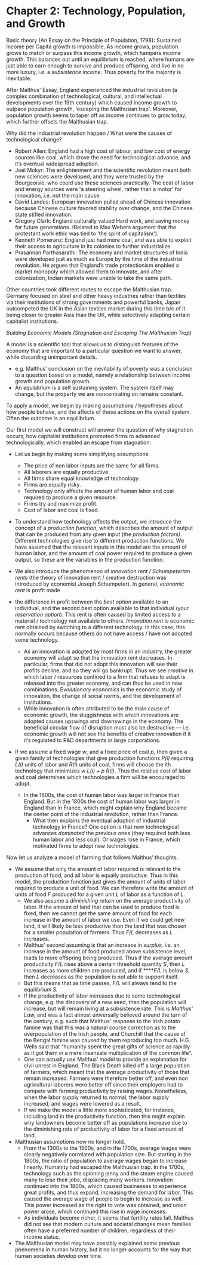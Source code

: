 # Chapter 2: Technology, Population, and Growth

Basic theory (An Essay on the Principle of Population, 1798): Sustained Income per Capita growth is impossible. As income grows, population grows to match or surpass this income growth, which hampers income growth. This balances out until an equilibrium is reached, where humans are just able to earn enough to survive and produce offspring, and live in no more luxury, i.e. a *subsistence income*. Thus poverty for the majority is inevitable.

After Malthus' Essay, England experienced the industrial revolution (a complex combination of technological, cultural, and intellectual developments over the 19th century) which caused income growth to outpace population growth, 'escaping the Malthusian trap'. Moreover, population growth seems to taper off as income continues to grow today, which further offsets the Malthusian trap.

Why did the industrial revolution happen / What were the causes of technological change?

- Robert Allen: England had a high cost of labour, and low cost of energy sources like coal, which drove the need for technological advance, and it’s eventual widespread adoption.
- Joel Mokyr: The enlightenment and the scientific revolution meant both new sciences were developed, and they were trusted by the Bourgeoisie, who could use these sciences practically. The cost of labor and energy sources were 'a steering wheel, rather than a motor' for innovation, i.e. not the main cause.
- David Landes: European innovation pulled ahead of Chinese innovation because Chinese culture favored stability over change, and the Chinese state stifled innovation.
- Gregory Clark: England culturally valued Hard work, and saving money for future generations. (Related to Max Webers argument that the protestant work ethic was tied to 'the spirit of capitalism').
- Kenneth Pomeranz: England just had more coal, and was able to exploit their access to agriculture in its colonies to further industrialize.
- Prasannan Parthasarathi: The economy and market structures of India were developed just as much as Europe by the time of the industrial revolution. He argues that England’s trade protectionism enabled a market monopoly which allowed them to innovate, and after colonization, Indian markets were unable to take the same path.

Other countries took different routes to escape the Malthusian trap. Germany focused on steel and other heavy industries rather than textiles via their institutions of strong governments and powerful banks, Japan outcompeted the UK in the Asian textiles market during this time b/c of it being closer to greater Asia than the UK, while selectively adapting certain capitalist institutions.

*Building Economic Models (Stagnation and Escaping The Malthusian Trap)*

A model is a scientific tool that allows us to distinguish features of the economy that are important to a particular question we want to answer, while discarding unimportant details.

- e.g. Malthus’ conclusion on the inevitability of poverty was a conclusion to a question based on a model, namely a relationship between income growth and population growth.
- An *equilibrium* is a self sustaining system. The system itself may change, but the property we are concentrating on remains constant.

To apply a model, we begin by making assumptions / hypotheses about how people behave, and the affects of these actions on the overall system. Often the outcome is an equilibrium.

Our first model we will construct will answer the question of why stagnation occurs, how capitalist institutions promoted firms to advanced technologically, which enabled an escape from stagnation:

- Let us begin by making some simplifying assumptions.
    - The price of non labor inputs are the same for all firms.
    - All laborers are equally productive.
    - All firms share equal knowledge of technology.
    - Firms are equally risky.
    - Technology only affects the amount of human labor and coal required to produce a given resource.
    - Firms try and maximize profit.
    - Cost of labor and coal is fixed.
- To understand how technology affects the output, we introduce the concept of a *production function*, which describes the amount of output that can be produced from any given input (the *production factors)*. Different technologies give rise to different production functions. We have assumed that the relevant inputs in this model are the amount of human labor, and the amount of coal power required to produce a given output, so these are the variables in the production function.
- We also introduce the phenomenon of *innovation rent / Schumpeterian rents* (the theory of innovation rent / creative destruction was introduced by economist Joseph Schumpeter). In general, *economic rent* is profit made

- the difference in profit between the *best option* available to an individual, and the second best option available to that individual (your *reservation option*). This rent is often caused by limited access to a material / technology not available to others. *Innovation rent* is economic rent obtained by switching to a different technology. In this case, this normally occurs because others do not have access / have not adopted some technology.
    - As an innovation is adopted by most firms in an industry, the greater economy will adapt so that the innovation rent decreases. In particular, firms that did not adopt this innovation will see their profits decline, and so they will go bankrupt. Thus we see *creative* in which labor / resources confined to a firm that refuses to adapt is released into the greater economy, and can thus be used in new combinations. E*volutionary economics* is the economic study of innovation, the change of social norms, and the development of institutions.
    - While innovation is often attributed to be the main cause of economic growth, the sluggishness with which innovations are adopted causes upswings and downswings in the economy. The beneficial circular flow of disruption must also be destructive — i.e. economic growth will not see the benefits of creative innovation if it it’s regulated to R&D departments in large corporations.
- If we assume a fixed wage *w*, and a fixed price of coal *p*, then given a given family of technologies that give production functions *P(i)* requiring *L(i)* units of labor and *R(i)* units of coal, firms will choose the *i*th technology that minimizes *w L(i) + p R(i)*. Thus the relative cost of labor and coal determines which technologies a firm will be encouraged to adopt.
    - In the 1600s, the cost of human labor was larger in France than England. But in the 1800s the cost of human labor was larger in England than in France, which might explain why England became the center point of the industrial revolution, rather than France.
        - What then explains the eventual adoption of industrial technology in France? One option is that new technological advances *dominated* the previous ones (they required both less human labor and less coal). Or wages rose in France, which motivated firms to adopt new technologies.

Now let us analyze a model of farming that follows Malthus’ thoughts.

- We assume that only the amount of labor required is relevant to the production of food, and all labor is equally productive. Thus in this model, the production function just gives the amount of units of labor required to produce a unit of food. We can therefore write the amount of units of food *F* produced for a given unit *L* of labor as a function of *L*.
    - We also assume a *diminishing return* on the average productivity of labor. If the amount of land that can be used to produce food is fixed, then we cannot get the same amount of food for each increase in the amount of labor we use. Even if we could get new land, it will likely be less productive than the land that was chosen for a smaller population of farmers. Thus *F/L* decreases as *L* increases.
    - Malthus’ second assuming is that an increase in *surplus,* i.e. an increase in the amount of food produced above subsistence level, leads to more offspring being produced. Thus if the average amount productivity *F/L* rises above a certain threshold quantity *S*, then *L* increases as more children are produced, and if *****F/L* is below *S*, then *L* decreases as the population is not able to support itself.
    - But this means that as time passes, *F/L* will always tend to the equilibrium *S.*
    - If the productivity of labor increases due to some technological change, e.g. the discovery of a new seed, then the population will increase, but will remain living at a subsistence rate. This is *Malthus’ Law,* and was a fact almost universally believed around the turn of the century, e.g. such that Malthus’ response to the Irish potato famine was that this was a natural course correction as to the overpopulation of the Irish people, and Churchill that the cause of the Bengal famine was caused by them reproducing too much. H.G. Wells said that “humanity spent the great gifts of science as rapidly as it got them in a mere insensate multiplication of the common life”.
    - One can actually use Malthus’ model to provide an explanation for civil unrest in England. The Black Death killed off a large population of farmers, which meant that the average productivity of those that remain increased. Farmers were therefore better off, and even non agricultural laborers were better off since their employers had to compete with farming productivity by raising wages. Nonetheless, when the labor supply returned to normal, the labor supply increased, and wages were lowered as a result.
    - If we make the model a little more sophisticated, for instance, including land in the productivity function, then this might explain why landowners become better off as populations increase due to the diminishing rate of productivity of labor for a fixed amount of land.
- Malthusian assumptions now no longer hold.
    - From the 1300s to the 1500s, and in the 1700s, average wages were clearly negatively correlated with population size. But starting in the 1800s, the ratio of population to average wages began to increase linearly. Humanity had escaped the Malthusian trap. In the 1700s, technology such as the spinning jenny and the steam engine caused many to lose their jobs, displacing many workers. Innovation continued into the 1800s, which caused businesses to experience great profits, and thus expand, increasing the demand for labor. This caused the average wage of people to begin to increase as well. This power increased as the right to vote was obtained, and union power arose, which continued this rise in wage increases.
    - As individuals become richer, it seems that fertility rates fall. Malthus did not see that modern culture and societal changes mean families often have a preferred number of children, regardless of their income status.
- The Malthusian model may have possibly explained some previous phenomena in human history, but it no longer accounts for the way that human societies develop over time.